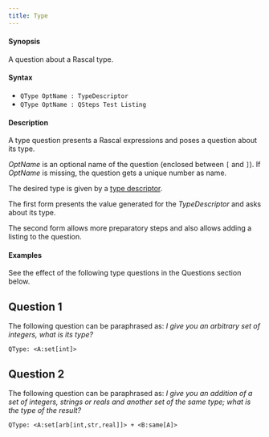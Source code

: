 ```yaml
---
title: Type
---
```


#### Synopsis

A question about a Rascal type.

#### Syntax

*  `QType OptName : TypeDescriptor`
*  `QType OptName : QSteps Test Listing`

#### Description

A type question presents a Rascal expressions and poses a question about its type.

_OptName_ is an optional name of the question (enclosed between `[` and `]`).
If _OptName_ is missing, the question gets a unique number as name.

The desired type is given by a [type descriptor](../../../../Tutor/Markup/QuestionMarkup/TypeDescriptor).

The first form presents the value generated for the _TypeDescriptor_ and asks about its type.

The second form allows more preparatory steps and also allows adding a listing to the question.

#### Examples

See the effect of the following type questions in the Questions section below.

##  Question 1 

The following question can be paraphrased as: _I give you an arbitrary set of integers, what is its type?_
```rascal
QType: <A:set[int]>
```

##  Question 2 


The following question can be paraphrased as: _I give you an addition of a set of integers, strings or reals and another set of the same type; what is the type of the result?_
```rascal
QType: <A:set[arb[int,str,real]]> + <B:same[A]>
```


